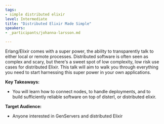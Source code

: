 ```yaml
---
tags:
- simple distributed elixir
level: Intermediate
title: "Distributed Elixir Made Simple"
speakers:
- _participants/johanna-larsson.md

---
```

Erlang/Elixir comes with a super power, the ability to transparently talk to either local or remote processes. Distributed software is often seen as complex and scary, but there's a sweet spot of low complexity, low risk use cases for distributed Elixir. This talk will aim to walk you through everything you need to start harnessing this super power in your own applications.

**Key Takeaways:**
- You will learn how to connect nodes, to handle deployments, and to build sufficiently reliable software on top of disterl, or distributed elixir.

**Target Audience:**
- Anyone interested in GenServers and distributed Elixir
